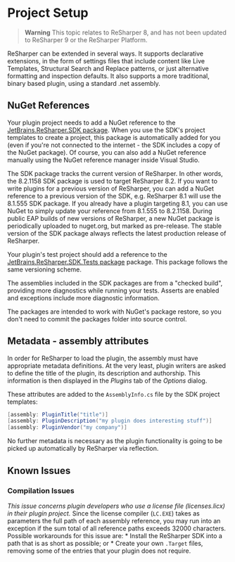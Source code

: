 # Project Setup

> **Warning** This topic relates to ReSharper 8, and has not been updated to ReSharper 9 or the ReSharper Platform.

ReSharper can be extended in several ways. It supports declarative extensions, in the form of settings files that include content like Live Templates, Structural Search and Replace patterns, or just alternative formatting and inspection defaults. It also supports a more traditional, binary based plugin, using a standard .net assembly.

## NuGet References

Your plugin project needs to add a NuGet reference to the [JetBrains.ReSharper.SDK package](http://www.nuget.org/packages/JetBrains.ReSharper.SDK/). When you use the SDK's project templates to create a project, this package is automatically added for you (even if you're not connected to the internet - the SDK includes a copy of the NuGet package). Of course, you can also add a NuGet reference manually using the NuGet reference manager inside Visual Studio.

The SDK package tracks the current version of ReSharper. In other words, the 8.2.1158 SDK package is used to target ReSharper 8.2. If you want to write plugins for a previous version of ReSharper, you can add a NuGet reference to a previous version of the SDK, e.g. ReSharper 8.1 will use the 8.1.555 SDK package. If you already have a plugin targeting 8.1, you can use NuGet to simply update your reference from 8.1.555 to 8.2.1158. During public EAP builds of new versions of ReSharper, a new NuGet package is periodically uploaded to nuget.org, but marked as pre-release. The stable version of the SDK package always reflects the latest production release of ReSharper.

Your plugin's test project should add a reference to the [JetBrains.ReSharper.SDK.Tests package](http://www.nuget.org/packages/JetBrains.ReSharper.SDK.Tests/) package. This package follows the same versioning scheme.

The assemblies included in the SDK packages are from a "checked build", providing more diagnostics while running your tests. Asserts are enabled and exceptions include more diagnostic information.

The packages are intended to work with NuGet's package restore, so you don't need to commit the packages folder into source control.

## Metadata - assembly attributes

In order for ReSharper to load the plugin, the assembly must have appropriate metadata definitions. At the very least, plugin writers are asked to define the title of the plugin, its description and authorship. This information is then displayed in the _Plugins_ tab of the _Options_ dialog.

These attributes are added to the `AssemblyInfo.cs` file by the SDK project templates:

```cs
[assembly: PluginTitle("title")]
[assembly: PluginDescription("my plugin does interesting stuff")]
[assembly: PluginVendor("my company")]
```

No further metadata is necessary as the plugin functionality is going to be picked up automatically by ReSharper via reflection.

## Known Issues

### Compilation Issues

*This issue concerns plugin developers who use a license file (licenses.licx) in their plugin project.* Since the license compiler (`LC.EXE`) takes as parameters the full path of each assembly reference, you may run into an exception if the sum total of all reference paths exceeds 32000 characters. Possible workarounds for this issue are:
    * Install the ReSharper SDK into a path that is as short as possible; or
    * Create your own `.Target` files, removing some of the entries that your plugin does not require.

